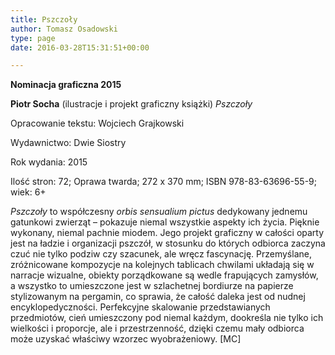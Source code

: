 ```yaml
---
title: Pszczoły
author: Tomasz Osadowski
type: page
date: 2016-03-28T15:31:51+00:00

---
```

**Nominacja graficzna 2015**

**Piotr Socha** (ilustracje i projekt graficzny książki) _Pszczoły_

Opracowanie tekstu: Wojciech Grajkowski

Wydawnictwo: Dwie Siostry

Rok wydania: 2015

Ilość stron: 72; Oprawa twarda; 272 x 370 mm; ISBN 978-83-63696-55-9; wiek: 6+

_Pszczoły_ to współczesny _orbis sensualium pictus_ dedykowany jednemu gatunkowi zwierząt – pokazuje niemal wszystkie aspekty ich życia. Pięknie wykonany, niemal pachnie miodem. Jego projekt graficzny w całości oparty jest na ładzie i organizacji pszczół, w stosunku do których odbiorca zaczyna czuć nie tylko podziw czy szacunek, ale wręcz fascynację. Przemyślane, zróżnicowane kompozycje na kolejnych tablicach chwilami układają się w narracje wizualne, obiekty porządkowane są wedle frapujących zamysłów, a wszystko to umieszczone jest w szlachetnej bordiurze na papierze stylizowanym na pergamin, co sprawia, że całość daleka jest od nudnej encyklopedyczności. Perfekcyjne skalowanie przedstawianych przedmiotów, cień umieszczony pod niemal każdym, dookreśla nie tylko ich wielkości i proporcje, ale i przestrzenność, dzięki czemu mały odbiorca może uzyskać właściwy wzorzec wyobrażeniowy. [MC]